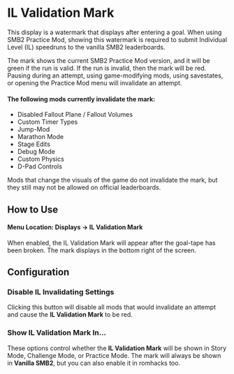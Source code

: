 # IL Validation Mark
This display is a watermark that displays after entering a goal. When using SMB2 Practice Mod, showing this watermark is required to submit Individual Level (IL) speedruns to the vanilla SMB2 leaderboards.

The mark shows the current SMB2 Practice Mod version, and it will be green if the run is valid. If the run is invalid, then the mark will be red. Pausing during an attempt, using game-modifying mods, using savestates, or opening the Practice Mod menu will invalidate an attempt. 

#### The following mods currently invalidate the mark:
* Disabled Fallout Plane / Fallout Volumes
* Custom Timer Types
* Jump-Mod
* Marathon Mode
* Stage Edits
* Debug Mode
* Custom Physics
* D-Pad Controls

Mods that change the visuals of the game do not invalidate the mark, but they still may not be allowed on official leaderboards.

## How to Use
#### Menu Location: Displays -> IL Validation Mark
When enabled, the IL Validation Mark will appear after the goal-tape has been broken. The mark displays in the bottom right of the screen.

## Configuration
### Disable IL Invalidating Settings
Clicking this button will disable all mods that would invalidate an attempt and cause the **IL Validation Mark** to be red.

### Show IL Validation Mark In...
These options control whether the **IL Validation Mark** will be shown in Story Mode, Challenge Mode, or Practice Mode. The mark will always be shown in **Vanilla SMB2**, but you can also enable it in romhacks too.